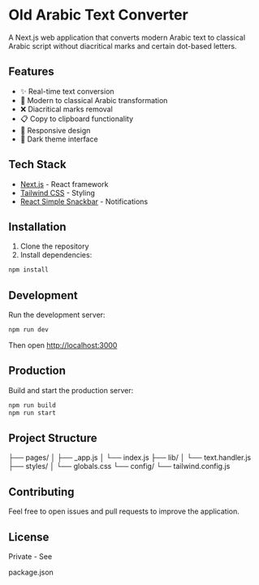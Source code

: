 # Old Arabic Text Converter

A Next.js web application that converts modern Arabic text to classical Arabic script without diacritical marks and certain dot-based letters.

## Features

- ✨ Real-time text conversion
- 🔄 Modern to classical Arabic transformation
- ❌ Diacritical marks removal
- 📋 Copy to clipboard functionality
- 📱 Responsive design
- 🌙 Dark theme interface

## Tech Stack

- [Next.js](https://nextjs.org/) - React framework
- [Tailwind CSS](https://tailwindcss.com/) - Styling
- [React Simple Snackbar](https://www.npmjs.com/package/react-simple-snackbar) - Notifications

## Installation

1. Clone the repository
2. Install dependencies:
```bash
npm install
```

## Development

Run the development server:
```bash
npm run dev
```
Then open [http://localhost:3000](http://localhost:3000)

## Production

Build and start the production server:
```bash
npm run build
npm run start
```

## Project Structure
├── pages/
│   ├── _app.js
│   └── index.js
├── lib/
│   └── text.handler.js
├── styles/
│   └── globals.css
└── config/
    └── tailwind.config.js

## Contributing

Feel free to open issues and pull requests to improve the application.

## License

Private - See 

package.json